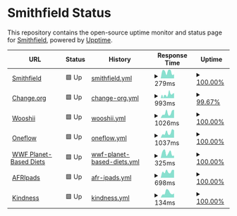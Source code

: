 # Smithfield Status

This repository contains the open-source uptime monitor and status page for [Smithfield](https://smithfield.studio/), powered by [Upptime](https://github.com/upptime/upptime).

<!--start: status pages-->
<!-- This summary is generated by Upptime (https://github.com/upptime/upptime) -->
<!-- Do not edit this manually, your changes will be overwritten -->
<!-- prettier-ignore -->
| URL | Status | History | Response Time | Uptime |
| --- | ------ | ------- | ------------- | ------ |
| <img alt="" src="https://favicons.githubusercontent.com/smithfield.studio" height="13"> [Smithfield](https://smithfield.studio) | 🟩 Up | [smithfield.yml](https://github.com/smithfield-studio/status/commits/HEAD/history/smithfield.yml) | <details><summary><img alt="Response time graph" src="./graphs/smithfield/response-time-week.png" height="20"> 279ms</summary><br><a href="https://status.smithfield.studio/history/smithfield"><img alt="Response time 294" src="https://img.shields.io/endpoint?url=https%3A%2F%2Fraw.githubusercontent.com%2Fsmithfield-studio%2Fstatus%2FHEAD%2Fapi%2Fsmithfield%2Fresponse-time.json"></a><br><a href="https://status.smithfield.studio/history/smithfield"><img alt="24-hour response time 176" src="https://img.shields.io/endpoint?url=https%3A%2F%2Fraw.githubusercontent.com%2Fsmithfield-studio%2Fstatus%2FHEAD%2Fapi%2Fsmithfield%2Fresponse-time-day.json"></a><br><a href="https://status.smithfield.studio/history/smithfield"><img alt="7-day response time 279" src="https://img.shields.io/endpoint?url=https%3A%2F%2Fraw.githubusercontent.com%2Fsmithfield-studio%2Fstatus%2FHEAD%2Fapi%2Fsmithfield%2Fresponse-time-week.json"></a><br><a href="https://status.smithfield.studio/history/smithfield"><img alt="30-day response time 258" src="https://img.shields.io/endpoint?url=https%3A%2F%2Fraw.githubusercontent.com%2Fsmithfield-studio%2Fstatus%2FHEAD%2Fapi%2Fsmithfield%2Fresponse-time-month.json"></a><br><a href="https://status.smithfield.studio/history/smithfield"><img alt="1-year response time 294" src="https://img.shields.io/endpoint?url=https%3A%2F%2Fraw.githubusercontent.com%2Fsmithfield-studio%2Fstatus%2FHEAD%2Fapi%2Fsmithfield%2Fresponse-time-year.json"></a></details> | <details><summary><a href="https://status.smithfield.studio/history/smithfield">100.00%</a></summary><a href="https://status.smithfield.studio/history/smithfield"><img alt="All-time uptime 100.00%" src="https://img.shields.io/endpoint?url=https%3A%2F%2Fraw.githubusercontent.com%2Fsmithfield-studio%2Fstatus%2FHEAD%2Fapi%2Fsmithfield%2Fuptime.json"></a><br><a href="https://status.smithfield.studio/history/smithfield"><img alt="24-hour uptime 100.00%" src="https://img.shields.io/endpoint?url=https%3A%2F%2Fraw.githubusercontent.com%2Fsmithfield-studio%2Fstatus%2FHEAD%2Fapi%2Fsmithfield%2Fuptime-day.json"></a><br><a href="https://status.smithfield.studio/history/smithfield"><img alt="7-day uptime 100.00%" src="https://img.shields.io/endpoint?url=https%3A%2F%2Fraw.githubusercontent.com%2Fsmithfield-studio%2Fstatus%2FHEAD%2Fapi%2Fsmithfield%2Fuptime-week.json"></a><br><a href="https://status.smithfield.studio/history/smithfield"><img alt="30-day uptime 100.00%" src="https://img.shields.io/endpoint?url=https%3A%2F%2Fraw.githubusercontent.com%2Fsmithfield-studio%2Fstatus%2FHEAD%2Fapi%2Fsmithfield%2Fuptime-month.json"></a><br><a href="https://status.smithfield.studio/history/smithfield"><img alt="1-year uptime 100.00%" src="https://img.shields.io/endpoint?url=https%3A%2F%2Fraw.githubusercontent.com%2Fsmithfield-studio%2Fstatus%2FHEAD%2Fapi%2Fsmithfield%2Fuptime-year.json"></a></details>
| <img alt="" src="https://favicons.githubusercontent.com/changefoundation.org" height="13"> [Change.org](https://changefoundation.org) | 🟩 Up | [change-org.yml](https://github.com/smithfield-studio/status/commits/HEAD/history/change-org.yml) | <details><summary><img alt="Response time graph" src="./graphs/change-org/response-time-week.png" height="20"> 993ms</summary><br><a href="https://status.smithfield.studio/history/change-org"><img alt="Response time 1929" src="https://img.shields.io/endpoint?url=https%3A%2F%2Fraw.githubusercontent.com%2Fsmithfield-studio%2Fstatus%2FHEAD%2Fapi%2Fchange-org%2Fresponse-time.json"></a><br><a href="https://status.smithfield.studio/history/change-org"><img alt="24-hour response time 1412" src="https://img.shields.io/endpoint?url=https%3A%2F%2Fraw.githubusercontent.com%2Fsmithfield-studio%2Fstatus%2FHEAD%2Fapi%2Fchange-org%2Fresponse-time-day.json"></a><br><a href="https://status.smithfield.studio/history/change-org"><img alt="7-day response time 993" src="https://img.shields.io/endpoint?url=https%3A%2F%2Fraw.githubusercontent.com%2Fsmithfield-studio%2Fstatus%2FHEAD%2Fapi%2Fchange-org%2Fresponse-time-week.json"></a><br><a href="https://status.smithfield.studio/history/change-org"><img alt="30-day response time 1238" src="https://img.shields.io/endpoint?url=https%3A%2F%2Fraw.githubusercontent.com%2Fsmithfield-studio%2Fstatus%2FHEAD%2Fapi%2Fchange-org%2Fresponse-time-month.json"></a><br><a href="https://status.smithfield.studio/history/change-org"><img alt="1-year response time 1929" src="https://img.shields.io/endpoint?url=https%3A%2F%2Fraw.githubusercontent.com%2Fsmithfield-studio%2Fstatus%2FHEAD%2Fapi%2Fchange-org%2Fresponse-time-year.json"></a></details> | <details><summary><a href="https://status.smithfield.studio/history/change-org">99.67%</a></summary><a href="https://status.smithfield.studio/history/change-org"><img alt="All-time uptime 98.11%" src="https://img.shields.io/endpoint?url=https%3A%2F%2Fraw.githubusercontent.com%2Fsmithfield-studio%2Fstatus%2FHEAD%2Fapi%2Fchange-org%2Fuptime.json"></a><br><a href="https://status.smithfield.studio/history/change-org"><img alt="24-hour uptime 100.00%" src="https://img.shields.io/endpoint?url=https%3A%2F%2Fraw.githubusercontent.com%2Fsmithfield-studio%2Fstatus%2FHEAD%2Fapi%2Fchange-org%2Fuptime-day.json"></a><br><a href="https://status.smithfield.studio/history/change-org"><img alt="7-day uptime 99.67%" src="https://img.shields.io/endpoint?url=https%3A%2F%2Fraw.githubusercontent.com%2Fsmithfield-studio%2Fstatus%2FHEAD%2Fapi%2Fchange-org%2Fuptime-week.json"></a><br><a href="https://status.smithfield.studio/history/change-org"><img alt="30-day uptime 97.97%" src="https://img.shields.io/endpoint?url=https%3A%2F%2Fraw.githubusercontent.com%2Fsmithfield-studio%2Fstatus%2FHEAD%2Fapi%2Fchange-org%2Fuptime-month.json"></a><br><a href="https://status.smithfield.studio/history/change-org"><img alt="1-year uptime 98.11%" src="https://img.shields.io/endpoint?url=https%3A%2F%2Fraw.githubusercontent.com%2Fsmithfield-studio%2Fstatus%2FHEAD%2Fapi%2Fchange-org%2Fuptime-year.json"></a></details>
| <img alt="" src="https://favicons.githubusercontent.com/wooshii.com" height="13"> [Wooshii](https://wooshii.com) | 🟩 Up | [wooshii.yml](https://github.com/smithfield-studio/status/commits/HEAD/history/wooshii.yml) | <details><summary><img alt="Response time graph" src="./graphs/wooshii/response-time-week.png" height="20"> 1026ms</summary><br><a href="https://status.smithfield.studio/history/wooshii"><img alt="Response time 930" src="https://img.shields.io/endpoint?url=https%3A%2F%2Fraw.githubusercontent.com%2Fsmithfield-studio%2Fstatus%2FHEAD%2Fapi%2Fwooshii%2Fresponse-time.json"></a><br><a href="https://status.smithfield.studio/history/wooshii"><img alt="24-hour response time 1660" src="https://img.shields.io/endpoint?url=https%3A%2F%2Fraw.githubusercontent.com%2Fsmithfield-studio%2Fstatus%2FHEAD%2Fapi%2Fwooshii%2Fresponse-time-day.json"></a><br><a href="https://status.smithfield.studio/history/wooshii"><img alt="7-day response time 1026" src="https://img.shields.io/endpoint?url=https%3A%2F%2Fraw.githubusercontent.com%2Fsmithfield-studio%2Fstatus%2FHEAD%2Fapi%2Fwooshii%2Fresponse-time-week.json"></a><br><a href="https://status.smithfield.studio/history/wooshii"><img alt="30-day response time 1084" src="https://img.shields.io/endpoint?url=https%3A%2F%2Fraw.githubusercontent.com%2Fsmithfield-studio%2Fstatus%2FHEAD%2Fapi%2Fwooshii%2Fresponse-time-month.json"></a><br><a href="https://status.smithfield.studio/history/wooshii"><img alt="1-year response time 930" src="https://img.shields.io/endpoint?url=https%3A%2F%2Fraw.githubusercontent.com%2Fsmithfield-studio%2Fstatus%2FHEAD%2Fapi%2Fwooshii%2Fresponse-time-year.json"></a></details> | <details><summary><a href="https://status.smithfield.studio/history/wooshii">100.00%</a></summary><a href="https://status.smithfield.studio/history/wooshii"><img alt="All-time uptime 99.91%" src="https://img.shields.io/endpoint?url=https%3A%2F%2Fraw.githubusercontent.com%2Fsmithfield-studio%2Fstatus%2FHEAD%2Fapi%2Fwooshii%2Fuptime.json"></a><br><a href="https://status.smithfield.studio/history/wooshii"><img alt="24-hour uptime 100.00%" src="https://img.shields.io/endpoint?url=https%3A%2F%2Fraw.githubusercontent.com%2Fsmithfield-studio%2Fstatus%2FHEAD%2Fapi%2Fwooshii%2Fuptime-day.json"></a><br><a href="https://status.smithfield.studio/history/wooshii"><img alt="7-day uptime 100.00%" src="https://img.shields.io/endpoint?url=https%3A%2F%2Fraw.githubusercontent.com%2Fsmithfield-studio%2Fstatus%2FHEAD%2Fapi%2Fwooshii%2Fuptime-week.json"></a><br><a href="https://status.smithfield.studio/history/wooshii"><img alt="30-day uptime 99.90%" src="https://img.shields.io/endpoint?url=https%3A%2F%2Fraw.githubusercontent.com%2Fsmithfield-studio%2Fstatus%2FHEAD%2Fapi%2Fwooshii%2Fuptime-month.json"></a><br><a href="https://status.smithfield.studio/history/wooshii"><img alt="1-year uptime 99.91%" src="https://img.shields.io/endpoint?url=https%3A%2F%2Fraw.githubusercontent.com%2Fsmithfield-studio%2Fstatus%2FHEAD%2Fapi%2Fwooshii%2Fuptime-year.json"></a></details>
| <img alt="" src="https://favicons.githubusercontent.com/oneflow.com" height="13"> [Oneflow](https://oneflow.com) | 🟩 Up | [oneflow.yml](https://github.com/smithfield-studio/status/commits/HEAD/history/oneflow.yml) | <details><summary><img alt="Response time graph" src="./graphs/oneflow/response-time-week.png" height="20"> 1037ms</summary><br><a href="https://status.smithfield.studio/history/oneflow"><img alt="Response time 926" src="https://img.shields.io/endpoint?url=https%3A%2F%2Fraw.githubusercontent.com%2Fsmithfield-studio%2Fstatus%2FHEAD%2Fapi%2Foneflow%2Fresponse-time.json"></a><br><a href="https://status.smithfield.studio/history/oneflow"><img alt="24-hour response time 1501" src="https://img.shields.io/endpoint?url=https%3A%2F%2Fraw.githubusercontent.com%2Fsmithfield-studio%2Fstatus%2FHEAD%2Fapi%2Foneflow%2Fresponse-time-day.json"></a><br><a href="https://status.smithfield.studio/history/oneflow"><img alt="7-day response time 1037" src="https://img.shields.io/endpoint?url=https%3A%2F%2Fraw.githubusercontent.com%2Fsmithfield-studio%2Fstatus%2FHEAD%2Fapi%2Foneflow%2Fresponse-time-week.json"></a><br><a href="https://status.smithfield.studio/history/oneflow"><img alt="30-day response time 1068" src="https://img.shields.io/endpoint?url=https%3A%2F%2Fraw.githubusercontent.com%2Fsmithfield-studio%2Fstatus%2FHEAD%2Fapi%2Foneflow%2Fresponse-time-month.json"></a><br><a href="https://status.smithfield.studio/history/oneflow"><img alt="1-year response time 926" src="https://img.shields.io/endpoint?url=https%3A%2F%2Fraw.githubusercontent.com%2Fsmithfield-studio%2Fstatus%2FHEAD%2Fapi%2Foneflow%2Fresponse-time-year.json"></a></details> | <details><summary><a href="https://status.smithfield.studio/history/oneflow">100.00%</a></summary><a href="https://status.smithfield.studio/history/oneflow"><img alt="All-time uptime 99.91%" src="https://img.shields.io/endpoint?url=https%3A%2F%2Fraw.githubusercontent.com%2Fsmithfield-studio%2Fstatus%2FHEAD%2Fapi%2Foneflow%2Fuptime.json"></a><br><a href="https://status.smithfield.studio/history/oneflow"><img alt="24-hour uptime 100.00%" src="https://img.shields.io/endpoint?url=https%3A%2F%2Fraw.githubusercontent.com%2Fsmithfield-studio%2Fstatus%2FHEAD%2Fapi%2Foneflow%2Fuptime-day.json"></a><br><a href="https://status.smithfield.studio/history/oneflow"><img alt="7-day uptime 100.00%" src="https://img.shields.io/endpoint?url=https%3A%2F%2Fraw.githubusercontent.com%2Fsmithfield-studio%2Fstatus%2FHEAD%2Fapi%2Foneflow%2Fuptime-week.json"></a><br><a href="https://status.smithfield.studio/history/oneflow"><img alt="30-day uptime 99.90%" src="https://img.shields.io/endpoint?url=https%3A%2F%2Fraw.githubusercontent.com%2Fsmithfield-studio%2Fstatus%2FHEAD%2Fapi%2Foneflow%2Fuptime-month.json"></a><br><a href="https://status.smithfield.studio/history/oneflow"><img alt="1-year uptime 99.91%" src="https://img.shields.io/endpoint?url=https%3A%2F%2Fraw.githubusercontent.com%2Fsmithfield-studio%2Fstatus%2FHEAD%2Fapi%2Foneflow%2Fuptime-year.json"></a></details>
| <img alt="" src="https://favicons.githubusercontent.com/planetbaseddiets.panda.org" height="13"> [WWF Planet-Based Diets](https://planetbaseddiets.panda.org) | 🟩 Up | [wwf-planet-based-diets.yml](https://github.com/smithfield-studio/status/commits/HEAD/history/wwf-planet-based-diets.yml) | <details><summary><img alt="Response time graph" src="./graphs/wwf-planet-based-diets/response-time-week.png" height="20"> 325ms</summary><br><a href="https://status.smithfield.studio/history/wwf-planet-based-diets"><img alt="Response time 288" src="https://img.shields.io/endpoint?url=https%3A%2F%2Fraw.githubusercontent.com%2Fsmithfield-studio%2Fstatus%2FHEAD%2Fapi%2Fwwf-planet-based-diets%2Fresponse-time.json"></a><br><a href="https://status.smithfield.studio/history/wwf-planet-based-diets"><img alt="24-hour response time 154" src="https://img.shields.io/endpoint?url=https%3A%2F%2Fraw.githubusercontent.com%2Fsmithfield-studio%2Fstatus%2FHEAD%2Fapi%2Fwwf-planet-based-diets%2Fresponse-time-day.json"></a><br><a href="https://status.smithfield.studio/history/wwf-planet-based-diets"><img alt="7-day response time 325" src="https://img.shields.io/endpoint?url=https%3A%2F%2Fraw.githubusercontent.com%2Fsmithfield-studio%2Fstatus%2FHEAD%2Fapi%2Fwwf-planet-based-diets%2Fresponse-time-week.json"></a><br><a href="https://status.smithfield.studio/history/wwf-planet-based-diets"><img alt="30-day response time 272" src="https://img.shields.io/endpoint?url=https%3A%2F%2Fraw.githubusercontent.com%2Fsmithfield-studio%2Fstatus%2FHEAD%2Fapi%2Fwwf-planet-based-diets%2Fresponse-time-month.json"></a><br><a href="https://status.smithfield.studio/history/wwf-planet-based-diets"><img alt="1-year response time 288" src="https://img.shields.io/endpoint?url=https%3A%2F%2Fraw.githubusercontent.com%2Fsmithfield-studio%2Fstatus%2FHEAD%2Fapi%2Fwwf-planet-based-diets%2Fresponse-time-year.json"></a></details> | <details><summary><a href="https://status.smithfield.studio/history/wwf-planet-based-diets">100.00%</a></summary><a href="https://status.smithfield.studio/history/wwf-planet-based-diets"><img alt="All-time uptime 100.00%" src="https://img.shields.io/endpoint?url=https%3A%2F%2Fraw.githubusercontent.com%2Fsmithfield-studio%2Fstatus%2FHEAD%2Fapi%2Fwwf-planet-based-diets%2Fuptime.json"></a><br><a href="https://status.smithfield.studio/history/wwf-planet-based-diets"><img alt="24-hour uptime 100.00%" src="https://img.shields.io/endpoint?url=https%3A%2F%2Fraw.githubusercontent.com%2Fsmithfield-studio%2Fstatus%2FHEAD%2Fapi%2Fwwf-planet-based-diets%2Fuptime-day.json"></a><br><a href="https://status.smithfield.studio/history/wwf-planet-based-diets"><img alt="7-day uptime 100.00%" src="https://img.shields.io/endpoint?url=https%3A%2F%2Fraw.githubusercontent.com%2Fsmithfield-studio%2Fstatus%2FHEAD%2Fapi%2Fwwf-planet-based-diets%2Fuptime-week.json"></a><br><a href="https://status.smithfield.studio/history/wwf-planet-based-diets"><img alt="30-day uptime 100.00%" src="https://img.shields.io/endpoint?url=https%3A%2F%2Fraw.githubusercontent.com%2Fsmithfield-studio%2Fstatus%2FHEAD%2Fapi%2Fwwf-planet-based-diets%2Fuptime-month.json"></a><br><a href="https://status.smithfield.studio/history/wwf-planet-based-diets"><img alt="1-year uptime 100.00%" src="https://img.shields.io/endpoint?url=https%3A%2F%2Fraw.githubusercontent.com%2Fsmithfield-studio%2Fstatus%2FHEAD%2Fapi%2Fwwf-planet-based-diets%2Fuptime-year.json"></a></details>
| <img alt="" src="https://favicons.githubusercontent.com/www.afripads.com" height="13"> [AFRIpads](https://www.afripads.com) | 🟩 Up | [afr-ipads.yml](https://github.com/smithfield-studio/status/commits/HEAD/history/afr-ipads.yml) | <details><summary><img alt="Response time graph" src="./graphs/afr-ipads/response-time-week.png" height="20"> 698ms</summary><br><a href="https://status.smithfield.studio/history/afr-ipads"><img alt="Response time 740" src="https://img.shields.io/endpoint?url=https%3A%2F%2Fraw.githubusercontent.com%2Fsmithfield-studio%2Fstatus%2FHEAD%2Fapi%2Fafr-ipads%2Fresponse-time.json"></a><br><a href="https://status.smithfield.studio/history/afr-ipads"><img alt="24-hour response time 872" src="https://img.shields.io/endpoint?url=https%3A%2F%2Fraw.githubusercontent.com%2Fsmithfield-studio%2Fstatus%2FHEAD%2Fapi%2Fafr-ipads%2Fresponse-time-day.json"></a><br><a href="https://status.smithfield.studio/history/afr-ipads"><img alt="7-day response time 698" src="https://img.shields.io/endpoint?url=https%3A%2F%2Fraw.githubusercontent.com%2Fsmithfield-studio%2Fstatus%2FHEAD%2Fapi%2Fafr-ipads%2Fresponse-time-week.json"></a><br><a href="https://status.smithfield.studio/history/afr-ipads"><img alt="30-day response time 770" src="https://img.shields.io/endpoint?url=https%3A%2F%2Fraw.githubusercontent.com%2Fsmithfield-studio%2Fstatus%2FHEAD%2Fapi%2Fafr-ipads%2Fresponse-time-month.json"></a><br><a href="https://status.smithfield.studio/history/afr-ipads"><img alt="1-year response time 740" src="https://img.shields.io/endpoint?url=https%3A%2F%2Fraw.githubusercontent.com%2Fsmithfield-studio%2Fstatus%2FHEAD%2Fapi%2Fafr-ipads%2Fresponse-time-year.json"></a></details> | <details><summary><a href="https://status.smithfield.studio/history/afr-ipads">100.00%</a></summary><a href="https://status.smithfield.studio/history/afr-ipads"><img alt="All-time uptime 99.91%" src="https://img.shields.io/endpoint?url=https%3A%2F%2Fraw.githubusercontent.com%2Fsmithfield-studio%2Fstatus%2FHEAD%2Fapi%2Fafr-ipads%2Fuptime.json"></a><br><a href="https://status.smithfield.studio/history/afr-ipads"><img alt="24-hour uptime 100.00%" src="https://img.shields.io/endpoint?url=https%3A%2F%2Fraw.githubusercontent.com%2Fsmithfield-studio%2Fstatus%2FHEAD%2Fapi%2Fafr-ipads%2Fuptime-day.json"></a><br><a href="https://status.smithfield.studio/history/afr-ipads"><img alt="7-day uptime 100.00%" src="https://img.shields.io/endpoint?url=https%3A%2F%2Fraw.githubusercontent.com%2Fsmithfield-studio%2Fstatus%2FHEAD%2Fapi%2Fafr-ipads%2Fuptime-week.json"></a><br><a href="https://status.smithfield.studio/history/afr-ipads"><img alt="30-day uptime 99.90%" src="https://img.shields.io/endpoint?url=https%3A%2F%2Fraw.githubusercontent.com%2Fsmithfield-studio%2Fstatus%2FHEAD%2Fapi%2Fafr-ipads%2Fuptime-month.json"></a><br><a href="https://status.smithfield.studio/history/afr-ipads"><img alt="1-year uptime 99.91%" src="https://img.shields.io/endpoint?url=https%3A%2F%2Fraw.githubusercontent.com%2Fsmithfield-studio%2Fstatus%2FHEAD%2Fapi%2Fafr-ipads%2Fuptime-year.json"></a></details>
| <img alt="" src="https://favicons.githubusercontent.com/kindness.org" height="13"> [Kindness](https://kindness.org) | 🟩 Up | [kindness.yml](https://github.com/smithfield-studio/status/commits/HEAD/history/kindness.yml) | <details><summary><img alt="Response time graph" src="./graphs/kindness/response-time-week.png" height="20"> 134ms</summary><br><a href="https://status.smithfield.studio/history/kindness"><img alt="Response time 109" src="https://img.shields.io/endpoint?url=https%3A%2F%2Fraw.githubusercontent.com%2Fsmithfield-studio%2Fstatus%2FHEAD%2Fapi%2Fkindness%2Fresponse-time.json"></a><br><a href="https://status.smithfield.studio/history/kindness"><img alt="24-hour response time 110" src="https://img.shields.io/endpoint?url=https%3A%2F%2Fraw.githubusercontent.com%2Fsmithfield-studio%2Fstatus%2FHEAD%2Fapi%2Fkindness%2Fresponse-time-day.json"></a><br><a href="https://status.smithfield.studio/history/kindness"><img alt="7-day response time 134" src="https://img.shields.io/endpoint?url=https%3A%2F%2Fraw.githubusercontent.com%2Fsmithfield-studio%2Fstatus%2FHEAD%2Fapi%2Fkindness%2Fresponse-time-week.json"></a><br><a href="https://status.smithfield.studio/history/kindness"><img alt="30-day response time 109" src="https://img.shields.io/endpoint?url=https%3A%2F%2Fraw.githubusercontent.com%2Fsmithfield-studio%2Fstatus%2FHEAD%2Fapi%2Fkindness%2Fresponse-time-month.json"></a><br><a href="https://status.smithfield.studio/history/kindness"><img alt="1-year response time 109" src="https://img.shields.io/endpoint?url=https%3A%2F%2Fraw.githubusercontent.com%2Fsmithfield-studio%2Fstatus%2FHEAD%2Fapi%2Fkindness%2Fresponse-time-year.json"></a></details> | <details><summary><a href="https://status.smithfield.studio/history/kindness">100.00%</a></summary><a href="https://status.smithfield.studio/history/kindness"><img alt="All-time uptime 100.00%" src="https://img.shields.io/endpoint?url=https%3A%2F%2Fraw.githubusercontent.com%2Fsmithfield-studio%2Fstatus%2FHEAD%2Fapi%2Fkindness%2Fuptime.json"></a><br><a href="https://status.smithfield.studio/history/kindness"><img alt="24-hour uptime 100.00%" src="https://img.shields.io/endpoint?url=https%3A%2F%2Fraw.githubusercontent.com%2Fsmithfield-studio%2Fstatus%2FHEAD%2Fapi%2Fkindness%2Fuptime-day.json"></a><br><a href="https://status.smithfield.studio/history/kindness"><img alt="7-day uptime 100.00%" src="https://img.shields.io/endpoint?url=https%3A%2F%2Fraw.githubusercontent.com%2Fsmithfield-studio%2Fstatus%2FHEAD%2Fapi%2Fkindness%2Fuptime-week.json"></a><br><a href="https://status.smithfield.studio/history/kindness"><img alt="30-day uptime 100.00%" src="https://img.shields.io/endpoint?url=https%3A%2F%2Fraw.githubusercontent.com%2Fsmithfield-studio%2Fstatus%2FHEAD%2Fapi%2Fkindness%2Fuptime-month.json"></a><br><a href="https://status.smithfield.studio/history/kindness"><img alt="1-year uptime 100.00%" src="https://img.shields.io/endpoint?url=https%3A%2F%2Fraw.githubusercontent.com%2Fsmithfield-studio%2Fstatus%2FHEAD%2Fapi%2Fkindness%2Fuptime-year.json"></a></details>

<!--end: status pages-->
